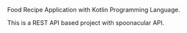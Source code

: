 Food Recipe Application with Kotlin Programming Language.

This is a REST API based project with spoonacular API.
